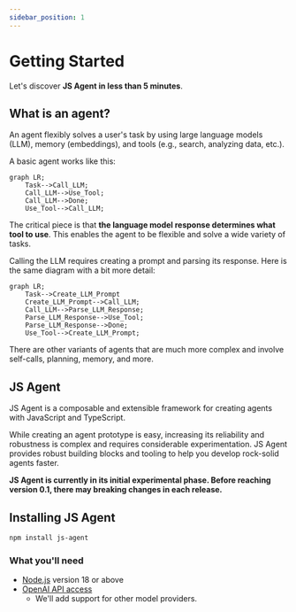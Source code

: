 ```yaml
---
sidebar_position: 1
---
```


# Getting Started

Let's discover **JS Agent in less than 5 minutes**.

## What is an agent?

An agent flexibly solves a user's task by using large language models (LLM), memory (embeddings), and tools (e.g., search, analyzing data, etc.).

A basic agent works like this:

```mermaid
graph LR;
    Task-->Call_LLM;
    Call_LLM-->Use_Tool;
    Call_LLM-->Done;
    Use_Tool-->Call_LLM;
```

The critical piece is that **the language model response determines what tool to use**.
This enables the agent to be flexible and solve a wide variety of tasks.

Calling the LLM requires creating a prompt and parsing its response.
Here is the same diagram with a bit more detail:

```mermaid
graph LR;
    Task-->Create_LLM_Prompt
    Create_LLM_Prompt-->Call_LLM;
    Call_LLM-->Parse_LLM_Response;
    Parse_LLM_Response-->Use_Tool;
    Parse_LLM_Response-->Done;
    Use_Tool-->Create_LLM_Prompt;
```

There are other variants of agents that are much more complex and involve self-calls, planning, memory, and more.

## JS Agent

JS Agent is a composable and extensible framework for creating agents with JavaScript and TypeScript.

While creating an agent prototype is easy, increasing its reliability and robustness is complex and requires considerable experimentation.
JS Agent provides robust building blocks and tooling to help you develop rock-solid agents faster.

**JS Agent is currently in its initial experimental phase. Before reaching version 0.1, there may breaking changes in each release.**

## Installing JS Agent

```bash
npm install js-agent
```

### What you'll need

- [Node.js](https://nodejs.org/en/download/) version 18 or above
- [OpenAI API access](https://platform.openai.com/overview)
  - We'll add support for other model providers.
